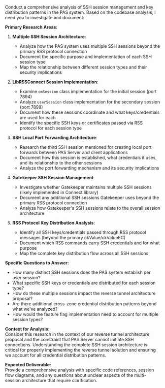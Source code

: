  Conduct a comprehensive analysis of SSH session management and key distribution patterns in the PAS system. Based on the codebase analysis, I need you to investigate and document:                                                                                                                                                                       
                                                                                                                                                                                
   **Primary Research Areas:**                                                                                                                                                  
                                                                                                                                                                                
   1. **Multiple SSH Session Architecture**:                                                                                                                                    
      - Analyze how the PAS system uses multiple SSH sessions beyond the primary RSS protocol connection                                                                        
      - Document the specific purpose and implementation of each SSH session type                                                                                               
      - Map the relationship between different session types and their security implications                                                                                    
                                                                                                                                                                                
   2. **LibRSSConnect Session Implementation**:                                                                                                                                 
      - Examine `cmSession` class implementation for the initial session (port 7894)                                                                                            
      - Analyze `userSession` class implementation for the secondary session (port 7898)                                                                                        
      - Document how these sessions coordinate and what keys/credentials are used for each                                                                                      
      - Identify the specific SSH keys or certificates passed via RSS protocol for each session type                                                                            
                                                                                                                                                                                
   3. **SSH Local Port Forwarding Architecture**:                                                                                                                               
      - Research the third SSH session mentioned for creating local port forwards between PAS Server and client applications                                                    
      - Document how this session is established, what credentials it uses, and its relationship to the other sessions                                                          
      - Analyze the port forwarding mechanism and its security implications                                                                                                     
                                                                                                                                                                                
   4. **Gatekeeper SSH Session Management**:                                                                                                                                    
      - Investigate whether Gatekeeper maintains multiple SSH sessions (likely implemented in Connect library)                                                                  
      - Document any additional SSH sessions Gatekeeper uses beyond the primary RSS protocol connection                                                                         
      - Analyze how Gatekeeper's SSH sessions relate to the overall session architecture                                                                                        
                                                                                                                                                                                
   5. **RSS Protocol Key Distribution Analysis**:                                                                                                                               
      - Identify all SSH keys/credentials passed through RSS protocol messages (beyond the primary ckValue/ckValueEC)                                                           
      - Document which RSS commands carry SSH credentials and for what purpose                                                                                                  
      - Map the complete key distribution flow across all SSH sessions                                                                                                          
                                                                                                                                                                                
   **Specific Questions to Answer:**                                                                                                                                            
   - How many distinct SSH sessions does the PAS system establish per user session?                                                                                             
   - What specific SSH keys or credentials are distributed for each session type?                                                                                               
   - How do these multiple sessions impact the reverse tunnel architecture proposal?                                                                                            
   - Are there additional cross-zone credential distribution patterns beyond what we've analyzed?                                                                               
   - How would the feature flag implementation need to account for multiple session types?                                                                                      
                                                                                                                                                                                
   **Context for Analysis:**                                                                                                                                                    
   Consider this research in the context of our reverse tunnel architecture proposal and the constraint that PAS Server cannot initiate SSH connections. Understanding the complete SSH session architecture is critical for properly implementing the reverse tunnel solution and ensuring we account for all credential distribution patterns.             
                                                                                                                                                                                
   **Expected Deliverable:**                                                                                                                                                    
   Provide a comprehensive analysis with specific code references, session flow diagrams, and any questions about unclear aspects of the multi-session architecture that require
    clarification.
